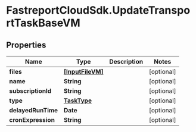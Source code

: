 # FastreportCloudSdk.UpdateTransportTaskBaseVM

## Properties

Name | Type | Description | Notes
------------ | ------------- | ------------- | -------------
**files** | [**[InputFileVM]**](InputFileVM.md) |  | [optional] 
**name** | **String** |  | [optional] 
**subscriptionId** | **String** |  | [optional] 
**type** | [**TaskType**](TaskType.md) |  | [optional] 
**delayedRunTime** | **Date** |  | [optional] 
**cronExpression** | **String** |  | [optional] 


